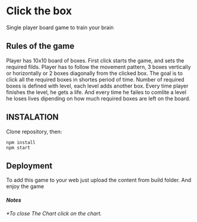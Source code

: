 <h1>Click the box</h1>

Single player board game to train your brain

<h2>Rules of the game</h2>

Player has 10x10 board of boxes. First click starts the game, and sets the required filds. Player has to follow the movement pattern, 3 boxes vertically or  horizontally or 2 boxes diagonally from the clicked box. The goal is to click all the required boxes in shortes period of time. Number of required boxes is defined with level, each level adds another box. Every time player finishes the level, he gets a life. And every time he failes to comlite a level he loses lives dipending on how much required boxes are left on the board. 

<h2>INSTALATION</h2>

Clone repository, then:
```
npm install
npm start
```
<h2>Deployment</h2>

To add this game to your web just upload the content from build folder. And enjoy the game


<h4><em>Notes</em></h4>
<em>*To close The Chart click on the chart.</em>

